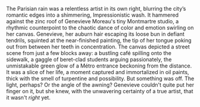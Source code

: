 The Parisian rain was a relentless artist in its own right, blurring the city’s romantic edges into a shimmering, Impressionistic wash. It hammered against the zinc roof of Genevieve Moreau's tiny Montmartre studio, a rhythmic counterpoint to the chaotic dance of color and emotion swirling on her canvas. Genevieve, her auburn hair escaping its loose bun in defiant tendrils, squinted at the near-finished painting, the tip of her tongue poking out from between her teeth in concentration. The canvas depicted a street scene from just a few blocks away: a bustling café spilling onto the sidewalk, a gaggle of beret-clad students arguing passionately, the unmistakable green glow of a Métro entrance beckoning from the distance. It was a slice of her life, a moment captured and immortalized in oil paints, thick with the smell of turpentine and possibility. But something was off. The light, perhaps? Or the angle of the awning? Genevieve couldn't quite put her finger on it, but she knew, with the unwavering certainty of a true artist, that it wasn't *right* yet.

